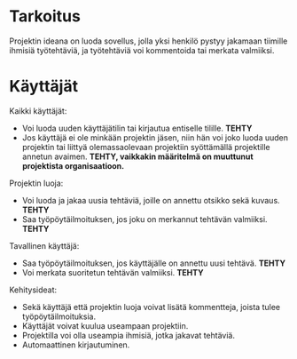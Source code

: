 # Tarkoitus

Projektin ideana on luoda sovellus, jolla yksi henkilö pystyy jakamaan tiimille ihmisiä työtehtäviä, ja työtehtäviä voi kommentoida tai merkata valmiiksi.

# Käyttäjät

Kaikki käyttäjät:
- Voi luoda uuden käyttäjätilin tai kirjautua entiselle tilille. **TEHTY**
- Jos käyttäjä ei ole minkään projektin jäsen, niin hän voi joko luoda uuden projektin tai liittyä olemassaolevaan projektiin syöttämällä projektille annetun avaimen. **TEHTY, vaikkakin määritelmä on muuttunut projektista organisaatioon.**


Projektin luoja:
- Voi luoda ja jakaa uusia tehtäviä, joille on annettu otsikko sekä kuvaus. **TEHTY**
- Saa työpöytäilmoituksen, jos joku on merkannut tehtävän valmiiksi. **TEHTY**


Tavallinen käyttäjä:
- Saa työpöytäilmoituksen, jos käyttäjälle on annettu uusi tehtävä. **TEHTY**
- Voi merkata suoritetun tehtävän valmiiksi. **TEHTY**


Kehitysideat:
- Sekä käyttäjä että projektin luoja voivat lisätä kommentteja, joista tulee työpöytäilmoituksia.
- Käyttäjät voivat kuulua useampaan projektiin.
- Projektilla voi olla useampia ihmisiä, jotka jakavat tehtäviä.
- Automaattinen kirjautuminen.
